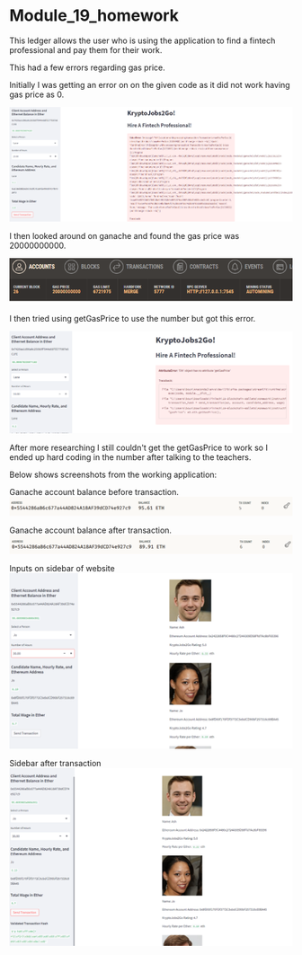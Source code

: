 # Module_19_homework

This ledger allows the user who is using the application to find a fintech professional and pay them for their work. 

This had a few errors regarding gas price.

Initially I was getting an error on on the given code as it did not work having gas price as 0.

![Gass Error](Images/gas_error.png)

I then looked around on ganache and found the gas price was 20000000000.

![Gas Price](Images/gas_price.png)

I then tried using getGasPrice to use the number but got this error. 

![Get Gas Price Error](Images/get_gas_price_error.png)


After more researching I still couldn't get the getGasPrice to work so I ended up hard coding in the number after talking to the teachers.

Below shows screenshots from the working application:

Ganache account balance before transaction.
![Balance Before](Images/balance_before.png)


Ganache account balance after transaction.
![Balance After](Images/balance_after.png)


Inputs on sidebar of website
![Before Transaction](Images/before_trans.png)


Sidebar after transaction
![After Transaction](Images/after_trans.png)
